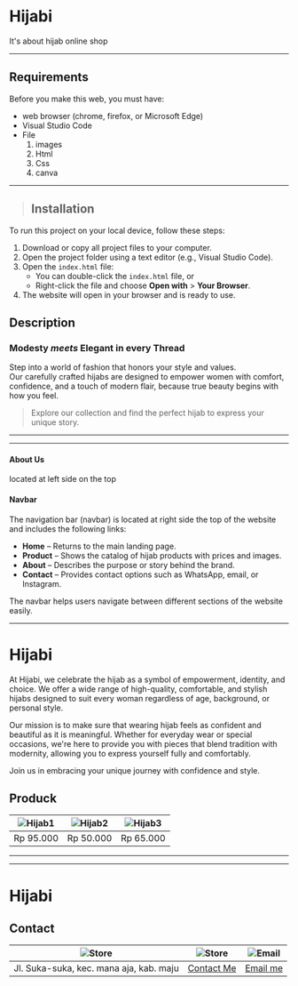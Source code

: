# **Hijabi**
It's about hijab online shop

---

## Requirements

Before you make this web, you must have:

- web browser (chrome, firefox, or Microsoft Edge)
- Visual Studio Code
- File
    1. images
    2. Html
    3. Css
    4. canva
---
>## Installation 

To run this project on your local device, follow these steps:

1. Download or copy all project files to your computer.
2. Open the project folder using a text editor (e.g., Visual Studio Code).
3. Open the `index.html` file:
   - You can double-click the `index.html` file, or
   - Right-click the file and choose **Open with** > **Your Browser**.
4. The website will open in your browser and is ready to use.


## Description

### **Modesty** _meets_ **Elegant** in every **Thread**

Step into a world of fashion that honors your style and values.  
Our carefully crafted hijabs are designed to empower women with comfort, confidence, and a touch of modern flair, because true beauty begins with how you feel.

> Explore our collection and find the perfect hijab to express your unique story.

---

<hr>

#### About Us
located at left side on the top

#### Navbar

The navigation bar (navbar) is located at right side the top of the website and includes the following links:

- **Home** – Returns to the main landing page.
- **Product** – Shows the catalog of hijab products with prices and images.
- **About** – Describes the purpose or story behind the brand.
- **Contact** – Provides contact options such as WhatsApp, email, or Instagram.

The navbar helps users navigate between different sections of the website easily.

---

# **Hijabi**

At Hijabi, we celebrate the hijab as a symbol of empowerment, identity, and choice. We offer a wide range of high-quality, comfortable, and stylish hijabs designed to suit every woman regardless of age, background, or personal style.

Our mission is to make sure that wearing hijab feels as confident and beautiful as it is meaningful. Whether for everyday wear or special occasions, we're here to provide you with pieces that blend tradition with modernity, allowing you to express yourself fully and
comfortably.

Join us in embracing your unique journey with confidence and style.

## Produck

![Hijab1](Hijab1.jpg) | ![Hijab2](Hijab2.jpg) | ![Hijab3](Hijab3.jpg)
---|---|---
Rp 95.000|Rp 50.000|Rp 65.000

---
---

# **Hijabi**

Contact
--

![Store](store.icon.jpg) |![Store](whatsapp-icon.png) |![Email](email-icon.jpg)
---|---|---
Jl. Suka-suka, kec. mana aja, kab. maju| [Contact Me](https://wa.me/6285717559751) | [Email me](mailto:luvy.florest@gmail.com)


 